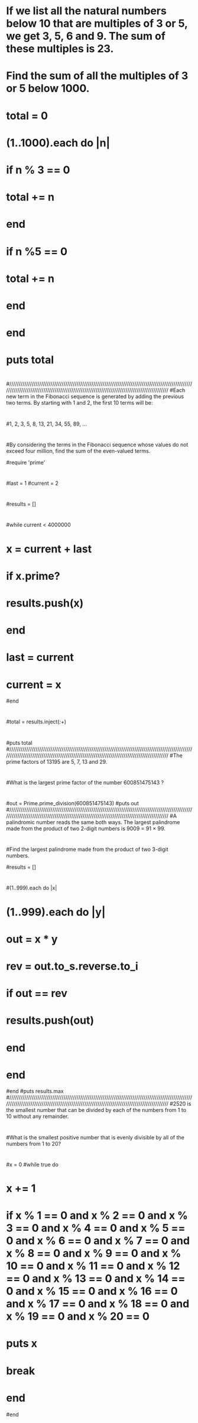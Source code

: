 # If we list all the natural numbers below 10 that are multiples of 3 or 5, we get 3, 5, 6 and 9. The sum of these multiples is 23.
# 
# Find the sum of all the multiples of 3 or 5 below 1000.
# 
# total = 0
# 
# (1..1000).each do |n| 
#     if n % 3 == 0
#         total += n
#      end
#     if n %5 == 0
#         total += n
#     end
# end
#         
# puts total
# 
#/////////////////////////////////////////////////////////////////////////////////////////////////////////////////////////////////////////////////////////////////////////////////////////
#Each new term in the Fibonacci sequence is generated by adding the previous two terms. By starting with 1 and 2, the first 10 terms will be:
#
#1, 2, 3, 5, 8, 13, 21, 34, 55, 89, ...
#
#By considering the terms in the Fibonacci sequence whose values do not exceed four million, find the sum of the even-valued terms.

#require 'prime'
#
#last = 1
#current = 2
#
#results = []
#
#while current < 4000000
#	x = current + last 
#	if x.prime?
#		results.push(x)
#	end
#	last = current 
#	current = x
#end
#
#total = results.inject(:+)
#
#puts total
#/////////////////////////////////////////////////////////////////////////////////////////////////////////////////////////////////////////////////////////////////////////////////////////
#The prime factors of 13195 are 5, 7, 13 and 29.
#
#What is the largest prime factor of the number 600851475143 ?
#
#
#out = Prime.prime_division(600851475143) 
#puts out
#/////////////////////////////////////////////////////////////////////////////////////////////////////////////////////////////////////////////////////////////////////////////////////////
#A palindromic number reads the same both ways. The largest palindrome made from the product of two 2-digit numbers is 9009 = 91 × 99.
#
#Find the largest palindrome made from the product of two 3-digit numbers.

#results = []
#
#(1..999).each do |x|
#	(1..999).each do |y|
#		out = x * y 
#		rev = out.to_s.reverse.to_i
#		if out == rev
#			results.push(out)
#		end
#	end
#end
#puts results.max
#/////////////////////////////////////////////////////////////////////////////////////////////////////////////////////////////////////////////////////////////////////////////////////////
#2520 is the smallest number that can be divided by each of the numbers from 1 to 10 without any remainder.
#
#What is the smallest positive number that is evenly divisible by all of the numbers from 1 to 20?
#
#x = 0 
#while true do
#	x += 1
#	if x % 1 == 0 and x % 2 == 0 and x % 3 == 0 and x % 4 == 0 and x % 5 == 0 and x % 6 == 0 and x % 7 == 0 and x % 8 == 0 and x % 9 == 0 and x % 10 == 0 and x % 11 == 0 and x % 12 == 0 and x % 13 == 0 and x % 14 == 0 and x % 15 == 0 and x % 16 == 0 and x % 17 == 0 and x % 18 == 0 and x % 19 == 0 and x % 20 == 0 
#		puts x
#		break
#	end
#end
